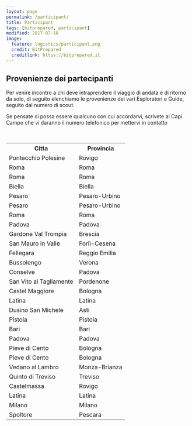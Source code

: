 ```yaml
---
layout: page
permalink: /participant/
title: Participant
tags: [bitprepared, participant]
modified: 2017-07-10
image:
  feature: logistics/participant.png 
  credit: BitPrepared
  creditlink: https://bitprepared.it
---
```

<link rel="stylesheet" href="https://unpkg.com/leaflet@1.1.0/dist/leaflet.css" integrity="sha512-wcw6ts8Anuw10Mzh9Ytw4pylW8+NAD4ch3lqm9lzAsTxg0GFeJgoAtxuCLREZSC5lUXdVyo/7yfsqFjQ4S+aKw==" crossorigin=""/>

<script src="https://unpkg.com/leaflet@1.1.0/dist/leaflet.js" integrity="sha512-mNqn2Wg7tSToJhvHcqfzLMU6J4mkOImSPTxVZAdo+lcPlk+GhZmYgACEe0x35K7YzW1zJ7XyJV/TT1MrdXvMcA==" crossorigin=""></script>

<h2>Provenienze dei partecipanti</h2>

<p>Per venire incontro a chi deve intraprendere il viaggio di andata e di ritorno da solo, 
di seguito elenchiamo le provenienze dei vari Esploratori e Guide, seguito dal numero di scout.
</p>

<p>Se pensate ci possa essere qualcuno con cui accordarvi, scrivete ai Capi Campo che vi daranno il numero telefonico per mettervi in contatto
</p>

<div id='map'></div>

<br/>

<table>
  <tr><th>Citta</th><th>Provincia</th></tr>
  <tr><td>Pontecchio Polesine</td><td>Rovigo</td></tr>
  <tr><td>Roma</td><td>	Roma</td></tr>
  <tr><td>Roma</td><td>	Roma</td></tr>
  <tr><td>Biella</td><td>	Biella</td></tr>
  <tr><td>Pesaro</td><td>	Pesaro-Urbino</td></tr>
  <tr><td>Pesaro</td><td>	Pesaro-Urbino</td></tr>
  <tr><td>Roma</td><td>	Roma</td></tr>
  <tr><td>Padova</td><td>	Padova</td></tr>
  <tr><td>Gardone Val Trompia	</td><td> Brescia</td></tr>
  <tr><td>San Mauro in Valle</td><td>Forlì-Cesena</td></tr>
  <tr><td>Fellegara</td><td>	Reggio Emilia</td></tr>
  <tr><td>Bussolengo</td><td>	Verona</td></tr>
  <tr><td>Conselve</td><td>	Padova</td></tr>
  <tr><td>San Vito al Tagliamente</td><td>	Pordenone</td></tr>
  <tr><td>Castel Maggiore</td><td>	Bologna</td></tr>
  <tr><td>Latina</td><td>	Latina</td></tr>
  <tr><td>Dusino San Michele</td><td> Asti</td></tr>
  <tr><td>Pistoia</td><td>	Pistoia</td></tr>
  <tr><td>Bari</td><td>	Bari</td></tr>
  <tr><td>Padova</td><td>	Padova</td></tr>
  <tr><td>Pieve di Cento</td><td>	Bologna</td></tr>
  <tr><td>Pieve di Cento</td><td>	Bologna</td></tr>
  <tr><td>Vedano al Lambro</td><td>	Monza-Brianza</td></tr>
  <tr><td>Quinto di Treviso</td><td>	Treviso</td></tr>
  <tr><td>Castelmassa</td><td>	Rovigo</td></tr>
  <tr><td>Latina</td><td>	Latina</td></tr>
  <tr><td>Milano</td><td>	Milano</td></tr>
  <tr><td>Spoltore</td><td>	Pescara</td></tr>
</table>

<script>
	var map = L.map('map').setView([44, 12], 6);
  map.locate({setView: true, maxZoom: 6});

	L.tileLayer('http://{s}.tile.osm.org/{z}/{x}/{y}.png', {
		attribution: '&copy; <a href="http://osm.org/copyright">OpenStreetMap</a> contributors'
	}).addTo(map);

  function onLocationFound(e) {
    var radius = e.accuracy / 2;

    L.marker(e.latlng).addTo(map)
     .bindPopup("You are within " + radius + " meters from this point").openPopup();

    L.circle(e.latlng, radius).addTo(map);
  }

  map.on('locationfound', onLocationFound);

	L.marker([45.0187717, 11.8119231]).bindPopup("Rachele").addTo(map);
    L.marker([41.8933203, 12.4829321]).bindPopup("Sara").addTo(map);
    L.marker([41.8933203, 12.4829321]).bindPopup("Laura").addTo(map);
    L.marker([45.56064035, 8.05324722772595]).bindPopup("Letizia").addTo(map);
    L.marker([43.9098114, 12.9131228]).bindPopup("Margherita").addTo(map);
    L.marker([43.9098114, 12.9131228]).bindPopup("Caterina").addTo(map);
    L.marker([41.8933203, 12.4829321]).bindPopup("Hawi").addTo(map);
    L.marker([45.4077172, 11.8734455]).bindPopup("Giulia").addTo(map);
    L.marker([45.6879136, 10.1837244]).bindPopup("Alessandra").addTo(map);
    L.marker([44.1352264, 12.1998157]).bindPopup("Claudia Marcella").addTo(map);
    L.marker([44.610951, 10.6934336]).bindPopup("Chiara").addTo(map);
    L.marker([45.4741307, 10.8462482]).bindPopup("Rebecca").addTo(map);
    L.marker([45.2337438, 11.8740131]).bindPopup("Marina").addTo(map);
    L.marker([45.9151352, 12.8565956]).bindPopup("Francesca").addTo(map);
    L.marker([43.1119613, 12.3890104]).bindPopup("Valentina").addTo(map);
    L.marker([43.9380611, 10.3039553]).bindPopup("Valentina Grace").addTo(map);
    L.marker([44.9494522, 8.6857406]).bindPopup("Misia").addTo(map);
    L.marker([44.9044028, 10.6289846]).bindPopup("Lucia").addTo(map);
    L.marker([44.5769097, 11.3610124]).bindPopup("Edoardo").addTo(map);
    L.marker([41.4672589, 12.9035737]).bindPopup("Walter").addTo(map);
    L.marker([44.9261476, 7.9707338]).bindPopup("Samuele").addTo(map);
    L.marker([43.9336213, 10.9174238]).bindPopup("Matteo").addTo(map);
    L.marker([41.1257843, 16.8620293]).bindPopup("Federico").addTo(map);
    L.marker([45.4077172, 11.8734455]).bindPopup("Pietro").addTo(map);
    L.marker([44.7132091, 11.3065981]).bindPopup("Pietro").addTo(map);
    L.marker([44.7132091, 11.3065981]).bindPopup("Enrico").addTo(map);
    L.marker([45.611508, 9.2750718]).bindPopup("Lorenzo").addTo(map);
    L.marker([45.6452121, 12.1664816]).bindPopup("Sachin").addTo(map);
    L.marker([45.0168524, 11.310498]).bindPopup("Matteo").addTo(map);
    L.marker([41.4672589, 12.9035737]).bindPopup("Giulio").addTo(map);
    L.marker([45.4667971, 9.1904984]).bindPopup("Pietro").addTo(map);
    L.marker([42.4534556, 14.1409818]).bindPopup("Lorenzo").addTo(map);
    L.marker([42.4645837, 14.2138702]).bindPopup("Gianluca").addTo(map);
    L.marker([43.6207132, 10.6308287]).bindPopup("Alberto").addTo(map);

</script>